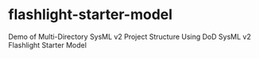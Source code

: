 # flashlight-starter-model
Demo of Multi-Directory SysML v2 Project Structure Using DoD SysML v2 Flashlight Starter Model 
